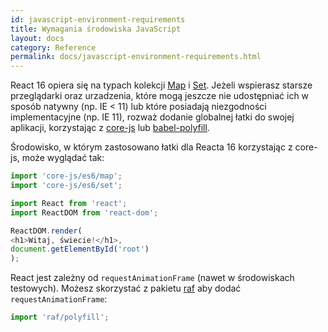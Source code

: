```yaml
---
id: javascript-environment-requirements
title: Wymagania środowiska JavaScript
layout: docs
category: Reference
permalink: docs/javascript-environment-requirements.html
---
```


React 16 opiera się na typach kolekcji [Map](https://developer.mozilla.org/en-US/docs/Web/JavaScript/Reference/Global_Objects/Map) i [Set](https://developer.mozilla.org/en-US/docs/Web/JavaScript/Reference/Global_Objects/Set). Jeżeli wspierasz starsze przeglądarki oraz urzadzenia, które mogą jeszcze nie udostępniać ich w sposób natywny (np. IE < 11) lub które posiadają niezgodności implementacyjne (np. IE 11), rozważ dodanie globalnej łatki do swojej aplikacji, korzystając z [core-js](https://github.com/zloirock/core-js) lub [babel-polyfill](https://babeljs.io/docs/usage/polyfill/).

Środowisko, w którym zastosowano łatki dla Reacta 16 korzystając z core-js, może wyglądać tak:

```js
import 'core-js/es6/map';
import 'core-js/es6/set';

import React from 'react';
import ReactDOM from 'react-dom';

ReactDOM.render(
<h1>Witaj, świecie!</h1>,
document.getElementById('root')
);
```

React jest zależny od `requestAnimationFrame` (nawet w środowiskach testowych).
Możesz skorzystać z pakietu [raf](https://www.npmjs.com/package/raf) aby dodać `requestAnimationFrame`:

```js
import 'raf/polyfill';
```
